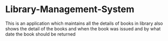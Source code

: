 # Library-Management-System
This is an application which maintains all the details of books in library also shows the detail of the books 
and when the book was issued and by what date the book should be returned
